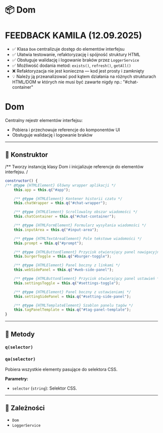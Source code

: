 # 📦 Dom

FEEDBACK KAMILA (12.09.2025)
=============================
- ✅ Klasa `Dom` centralizuje dostęp do elementów interfejsu
- ✅ Ułatwia testowanie, refaktoryzację i spójność struktury HTML
- ✅ Obsługuje walidację i logowanie braków przez `LoggerService`
- ✅ Możliwość dodania metod: `exists()`, `refresh()`, `getAll()`
- ❌ Refaktoryzacja nie jest konieczna — kod jest prosty i zamknięty
- 💡 Należy ją przeanalizować pod kątem działania na różnych strukturach HTML/DOM w których nie musi być zawarte nigdy np.: "#chat-container"

Dom
===
Centralny rejestr elementów interfejsu:
- Pobiera i przechowuje referencje do komponentów UI
- Obsługuje walidację i logowanie braków

---
## 🧬 Konstruktor

/**
Tworzy instancję klasy Dom i inicjalizuje referencje do elementów interfejsu.
/

```js
constructor() {
/** @type {HTMLElement} Główny wrapper aplikacji */
    this.app = this.q("#app");

    /** @type {HTMLElement} Kontener historii czatu */
    this.chatWrapper = this.q("#chat-wrapper");

    /** @type {HTMLElement} Scrollowalny obszar wiadomości */
    this.chatContainer = this.q("#chat-container");

    /** @type {HTMLFormElement} Formularz wysyłania wiadomości */
    this.inputArea = this.q("#input-area");

    /** @type {HTMLTextAreaElement} Pole tekstowe wiadomości */
    this.prompt = this.q("#prompt");

    /** @type {HTMLButtonElement} Przycisk otwierający panel nawigacyjny */
    this.burgerToggle = this.q("#burger-toggle");

    /** @type {HTMLElement} Panel boczny z linkami */
    this.webSidePanel = this.q("#web-side-panel");

    /** @type {HTMLButtonElement} Przycisk otwierający panel ustawień */
    this.settingsToggle = this.q("#settings-toggle");

    /** @type {HTMLElement} Panel boczny z ustawieniami */
    this.settingSidePanel = this.q("#setting-side-panel");

    /** @type {HTMLTemplateElement} Szablon panelu tagów */
    this.tagPanelTemplate = this.q("#tag-panel-template");
}
```

---
## 🔧 Metody

### `q(selector)`


### `qa(selector)`

Pobiera wszystkie elementy pasujące do selektora CSS.

**Parametry:**
- `selector` (`string`): Selektor CSS.

---
## 🔗 Zależności

- `Dom`
- `LoggerService`